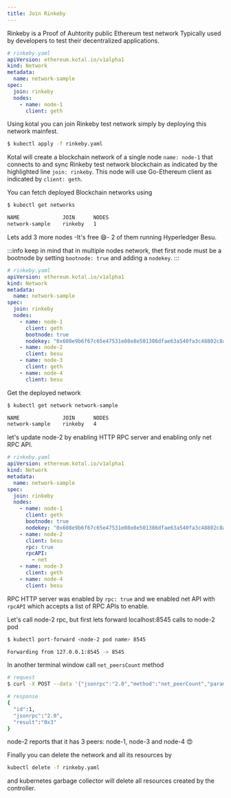 ```yaml
---
title: Join Rinkeby
---
```


Rinkeby is a Proof of Auhtority public Ethereum test network Typically used by developers to test their decentralized applications.

```yaml {7}
# rinkeby.yaml
apiVersion: ethereum.kotal.io/v1alpha1
kind: Network
metadata:
  name: network-sample
spec:
  join: rinkeby
  nodes:
    - name: node-1
      client: geth
```

Using kotal you can join Rinkeby test network simply by deploying this network mainfest.

```bash
$ kubectl apply -f rinkeby.yaml
```

Kotal will create a blockchain network of a single node `name: node-1` that connects to and sync Rinkeby test network blockchain as indicated by the highlighted line `join: rinkeby`. This node will use Go-Ethereum client as indicated by `client: geth`.

You can fetch deployed Blockchain networks using 

```bash
$ kubectl get networks

NAME              JOIN      NODES
network-sample    rinkeby   1
```

Lets add 3 more nodes -It's free :smile:- 2 of them running Hyperledger Besu.

:::info
keep in mind that in multiple nodes network, thet first node must be a bootnode by setting `bootnode: true` and adding a `nodekey`.
:::

```yaml {13-18}
# rinkeby.yaml
apiVersion: ethereum.kotal.io/v1alpha1
kind: Network
metadata:
  name: network-sample
spec:
  join: rinkeby
  nodes:
    - name: node-1
      client: geth
      bootnode: true
      nodekey: "0x608e9b6f67c65e47531e08e8e501386dfae63a540fa3c48802c8aad854510b4e"
    - name: node-2
      client: besu
    - name: node-3
      client: geth
    - name: node-4
      client: besu
```

Get the deployed network 

```bash
$ kubectl get network network-sample

NAME              JOIN      NODES
network-sample    rinkeby   4
```

let's update node-2 by enabling HTTP RPC server and enabling only net RPC API.

```yaml {15-17}
# rinkeby.yaml
apiVersion: ethereum.kotal.io/v1alpha1
kind: Network
metadata:
  name: network-sample
spec:
  join: rinkeby
  nodes:
    - name: node-1
      client: geth
      bootnode: true
      nodekey: "0x608e9b6f67c65e47531e08e8e501386dfae63a540fa3c48802c8aad854510b4e"
    - name: node-2
      client: besu
      rpc: true
      rpcAPI:
        - net
    - name: node-3
      client: geth
    - name: node-4
      client: besu
```

RPC HTTP server was enabled by `rpc: true` and we enabled net API with `rpcAPI` which accepts a list of RPC APIs to enable.

Let's call node-2 rpc, but first lets forward localhost:8545 calls to node-2 pod

```bash
$ kubectl port-forward <node-2 pod name> 8545

Forwarding from 127.0.0.1:8545 -> 8545
```

In another terminal window call `net_peersCount` method

```bash
# request
$ curl -X POST --data '{"jsonrpc":"2.0","method":"net_peerCount","params":[],"id":1}' localhost:8545

# response
{
  "id":1,
  "jsonrpc":"2.0",
  "result":"0x3"
}
```

node-2 reports that it has 3 peers: node-1, node-3 and node-4 :heart_eyes:	

Finally you can delete the network and all its resources by

```bash
kubectl delete -f rinkeby.yaml
```

and kubernetes garbage collector will delete all resources created by the controller.